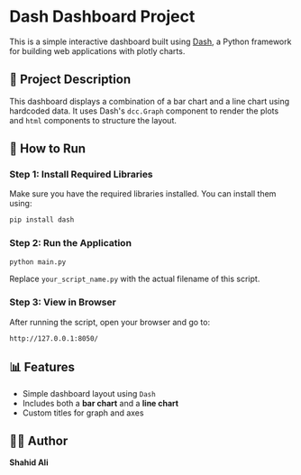 
# Dash Dashboard Project

This is a simple interactive dashboard built using [Dash](https://dash.plotly.com/), a Python framework for building web applications with plotly charts.

## 📌 Project Description

This dashboard displays a combination of a bar chart and a line chart using hardcoded data. It uses Dash's `dcc.Graph` component to render the plots and `html` components to structure the layout.

## 🚀 How to Run

### Step 1: Install Required Libraries

Make sure you have the required libraries installed. You can install them using:

```bash
pip install dash
```

### Step 2: Run the Application

```bash
python main.py
```

Replace `your_script_name.py` with the actual filename of this script.

### Step 3: View in Browser

After running the script, open your browser and go to:

```
http://127.0.0.1:8050/
```

## 📊 Features

- Simple dashboard layout using `Dash`
- Includes both a **bar chart** and a **line chart**
- Custom titles for graph and axes

## 👨‍💻 Author

**Shahid Ali**
